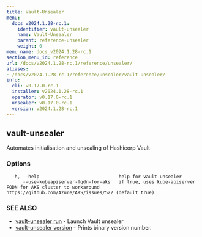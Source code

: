 ```yaml
---
title: Vault-Unsealer
menu:
  docs_v2024.1.28-rc.1:
    identifier: vault-unsealer
    name: Vault-Unsealer
    parent: reference-unsealer
    weight: 0
menu_name: docs_v2024.1.28-rc.1
section_menu_id: reference
url: /docs/v2024.1.28-rc.1/reference/unsealer/
aliases:
- /docs/v2024.1.28-rc.1/reference/unsealer/vault-unsealer/
info:
  cli: v0.17.0-rc.1
  installer: v2024.1.28-rc.1
  operator: v0.17.0-rc.1
  unsealer: v0.17.0-rc.1
  version: v2024.1.28-rc.1
---
```


## vault-unsealer

Automates initialisation and unsealing of Hashicorp Vault

### Options

```
  -h, --help                             help for vault-unsealer
      --use-kubeapiserver-fqdn-for-aks   if true, uses kube-apiserver FQDN for AKS cluster to workaround https://github.com/Azure/AKS/issues/522 (default true)
```

### SEE ALSO

* [vault-unsealer run](/docs/v2024.1.28-rc.1/reference/unsealer/vault-unsealer_run)	 - Launch Vault unsealer
* [vault-unsealer version](/docs/v2024.1.28-rc.1/reference/unsealer/vault-unsealer_version)	 - Prints binary version number.

